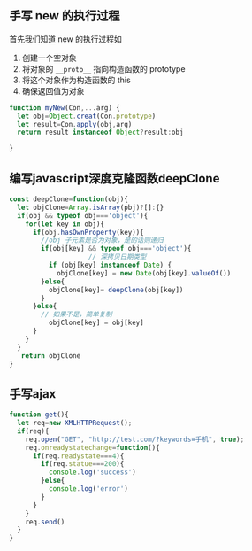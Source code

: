 <!--
 * @Author: your name
 * @Date: 2020-05-22 01:30:31
 * @LastEditTime: 2020-06-09 22:06:26
 * @LastEditors: Please set LastEditors
 * @Description: In User Settings Edit
 * @FilePath: \vuepress-blog\docs\blog\Javascript-Library\常见手写代码.md
--> 
## 手写 new 的执行过程
首先我们知道 new 的执行过程如
1. 创建一个空对象
2. 将对象的 ```__proto__``` 指向构造函数的 prototype
3. 将这个对象作为构造函数的 this
4. 确保返回值为对象

```js
function myNew(Con,...arg) {
  let obj=Object.creat(Con.prototype)
  let result=Con.apply(obj,arg)
  return result instanceof Object?result:obj

}

```
## 编写javascript深度克隆函数deepClone
```js
const deepClone=function(obj){
  let objClone=Array.isArray(pbj)?[]:{}
  if(obj && typeof obj==='object'){
    for(let key in obj){
      if(obj.hasOwnProperty(key)){
        //obj 子元素是否为对象，是的话则递归
        if(obj[key] && typeof obj==='object'){
                    // 深拷贝日期类型
          if (obj[key] instanceof Date) {
            objClone[key] = new Date(obj[key].valueOf())
        }else{
          objClone[key]= deepClone(obj[key])
        }
      }else{
        // 如果不是，简单复制
          objClone[key] = obj[key]
      }
    }
  }
   return objClone
}
```
##  手写ajax
```js
function get(){
  let req=new XMLHTTPRequest();
  if(req){
    req.open("GET", "http://test.com/?keywords=手机", true);
    req.onreadystatechange=function(){
      if(req.readystate===4){
        if(req.statue===200){
          console.log('success')
        }else{
          console.log('error')
        }
      }
    }
    req.send()
  }
}
```